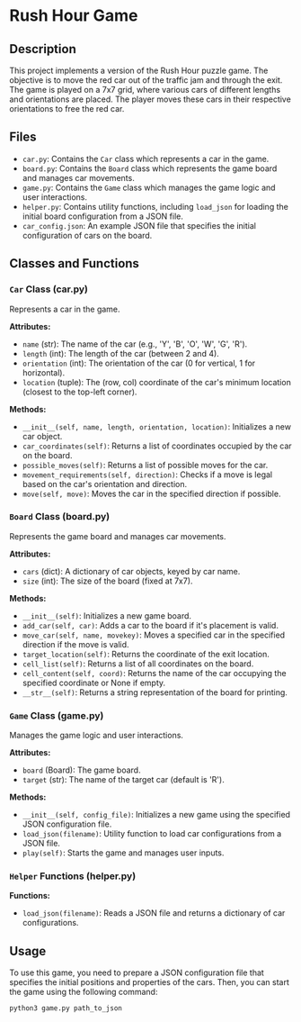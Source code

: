 # Rush Hour Game

## Description

This project implements a version of the Rush Hour puzzle game. The objective is to move the red car out of the traffic jam and through the exit. The game is played on a 7x7 grid, where various cars of different lengths and orientations are placed. The player moves these cars in their respective orientations to free the red car.

## Files

- `car.py`: Contains the `Car` class which represents a car in the game.
- `board.py`: Contains the `Board` class which represents the game board and manages car movements.
- `game.py`: Contains the `Game` class which manages the game logic and user interactions.
- `helper.py`: Contains utility functions, including `load_json` for loading the initial board configuration from a JSON file.
- `car_config.json`: An example JSON file that specifies the initial configuration of cars on the board.

## Classes and Functions

### `Car` Class (car.py)

Represents a car in the game.

**Attributes:**
- `name` (str): The name of the car (e.g., 'Y', 'B', 'O', 'W', 'G', 'R').
- `length` (int): The length of the car (between 2 and 4).
- `orientation` (int): The orientation of the car (0 for vertical, 1 for horizontal).
- `location` (tuple): The (row, col) coordinate of the car's minimum location (closest to the top-left corner).

**Methods:**
- `__init__(self, name, length, orientation, location)`: Initializes a new car object.
- `car_coordinates(self)`: Returns a list of coordinates occupied by the car on the board.
- `possible_moves(self)`: Returns a list of possible moves for the car.
- `movement_requirements(self, direction)`: Checks if a move is legal based on the car's orientation and direction.
- `move(self, move)`: Moves the car in the specified direction if possible.

### `Board` Class (board.py)

Represents the game board and manages car movements.

**Attributes:**
- `cars` (dict): A dictionary of car objects, keyed by car name.
- `size` (int): The size of the board (fixed at 7x7).

**Methods:**
- `__init__(self)`: Initializes a new game board.
- `add_car(self, car)`: Adds a car to the board if it's placement is valid.
- `move_car(self, name, movekey)`: Moves a specified car in the specified direction if the move is valid.
- `target_location(self)`: Returns the coordinate of the exit location.
- `cell_list(self)`: Returns a list of all coordinates on the board.
- `cell_content(self, coord)`: Returns the name of the car occupying the specified coordinate or None if empty.
- `__str__(self)`: Returns a string representation of the board for printing.

### `Game` Class (game.py)

Manages the game logic and user interactions.

**Attributes:**
- `board` (Board): The game board.
- `target` (str): The name of the target car (default is 'R').

**Methods:**
- `__init__(self, config_file)`: Initializes a new game using the specified JSON configuration file.
- `load_json(filename)`: Utility function to load car configurations from a JSON file.
- `play(self)`: Starts the game and manages user inputs.

### `Helper` Functions (helper.py)

**Functions:**
- `load_json(filename)`: Reads a JSON file and returns a dictionary of car configurations.

## Usage

To use this game, you need to prepare a JSON configuration file that specifies the initial positions and properties of the cars. Then, you can start the game using the following command:

```bash
python3 game.py path_to_json
